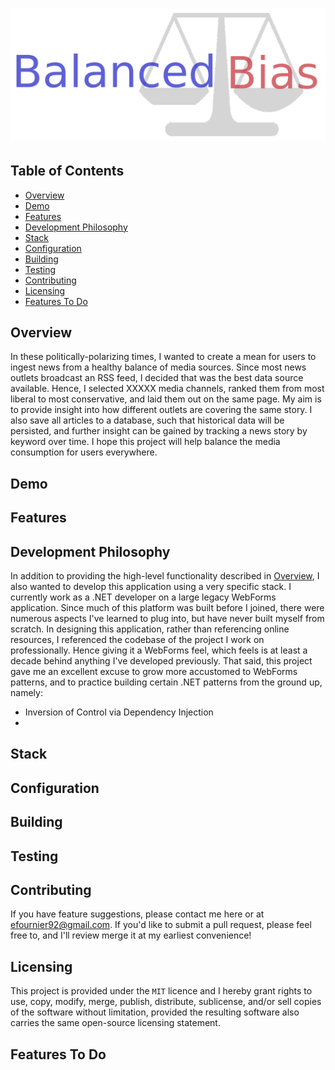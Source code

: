 # ![BalancedBias](https://github.com/efournier92/balancedbias/blob/master/Web/Media/img/BalancedBias_Logo_Dark.png?raw=true)

## Table of Contents
- [Overview](#overview)
- [Demo](#demo)
- [Features](#features)
- [Development Philosophy](#development-philosophy)
- [Stack](#stack)
- [Configuration](#configuration)
- [Building](#building)
- [Testing](#testing)
- [Contributing](#contributing)
- [Licensing](#licensing)
- [Features To Do](#features-to-do)

## Overview
In these politically-polarizing times, I wanted to create a mean for users to ingest news from a healthy balance of media sources. Since most news outlets broadcast an RSS feed, I decided that was the best data source available. Hence, I selected XXXXX media channels, ranked them from most liberal to most conservative, and laid them out on the same page. My aim is to provide insight into how different outlets are covering the same story. I also save all articles to a database, such that historical data will be persisted, and further insight can be gained by tracking a news story by keyword over time. I hope this project will help balance the media consumption for users everywhere.

## Demo
[]()

## Features

## Development Philosophy
In addition to providing the high-level functionality described in [Overview](#overview), I also wanted to develop this application using a very specific stack. I currently work as a .NET developer on a large legacy WebForms application. Since much of this platform was built before I joined, there were numerous aspects I've learned to plug into, but have never built myself from scratch. In designing this application, rather than referencing online resources, I referenced the codebase of the project I work on professionally. Hence giving it a WebForms feel, which feels is at least a decade behind anything I've developed previously. That said, this project gave me an excellent excuse to grow more accustomed to WebForms patterns, and to practice building certain .NET patterns from the ground up, namely:
- Inversion of Control via Dependency Injection
- 

## Stack

## Configuration

## Building

## Testing

## Contributing
If you have feature suggestions, please contact me here or at efournier92@gmail.com. If you'd like to submit a pull request, please feel free to, and I'll review merge it at my earliest convenience!

## Licensing
This project is provided under the `MIT` licence and I hereby grant rights to use, copy, modify, merge, publish, distribute, sublicense, and/or sell copies of the software without limitation, provided the resulting software also carries the same open-source licensing statement.

## Features To Do
